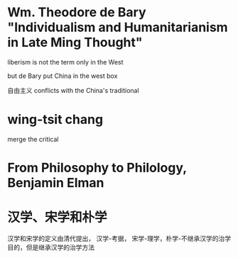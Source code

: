 # Wm. Theodore de Bary "Individualism and Humanitarianism in Late Ming Thought"

liberism is not the term only in the West

but de Bary put China in the west box

自由主义 conflicts with the China's traditional

# wing-tsit chang

merge the critical

# From Philosophy to Philology, Benjamin Elman


# 汉学、宋学和朴学

汉学和宋学的定义由清代提出， 汉学-考据， 宋学-理学，朴学-不继承汉学的治学目的，但是继承汉学的治学方法
